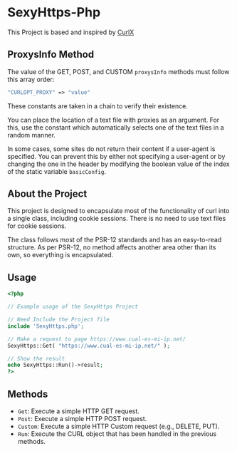 # SexyHttps-Php

This Project is based and inspired by [CurlX](https://github.com/devblack/curlx)

## ProxysInfo Method

The value of the GET, POST, and CUSTOM `proxysInfo` methods must follow this array order:

```php
"CURLOPT_PROXY" => "value"
```

These constants are taken in a chain to verify their existence.

You can place the location of a text file with proxies as an argument. For this, use the constant which automatically selects one of the text files in a random manner.

In some cases, some sites do not return their content if a user-agent is specified. You can prevent this by either not specifying a user-agent or by changing the one in the header by modifying the boolean value of the index of the static variable `basicConfig`.

## About the Project

This project is designed to encapsulate most of the functionality of curl into a single class, including cookie sessions. There is no need to use text files for cookie sessions.

The class follows most of the PSR-12 standards and has an easy-to-read structure. As per PSR-12, no method affects another area other than its own, so everything is encapsulated.

## Usage

```php
<?php

// Example usage of the SexyHttps Project

// Need Include the Project file
include 'SexyHttps.php';

// Make a request to page https://www.cual-es-mi-ip.net/
SexyHttps::Get( "https://www.cual-es-mi-ip.net/" );

// Show the result
echo SexyHttps::Run()->result;
?>
```

## Methods

- `Get`: Execute a simple HTTP GET request.
- `Post`: Execute a simple HTTP POST request.
- `Custom`: Execute a simple HTTP Custom request (e.g., DELETE, PUT).
- `Run`: Execute the CURL object that has been handled in the previous methods.
